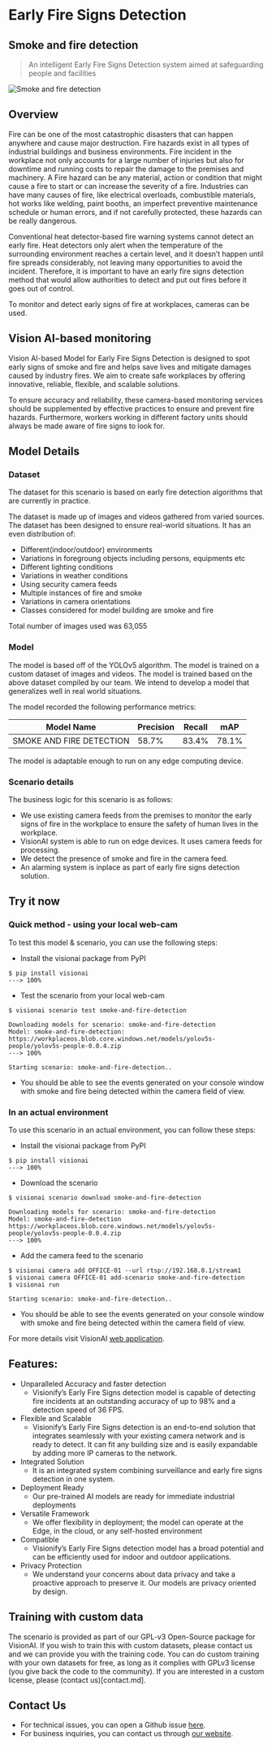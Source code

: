 # Early Fire Signs Detection

## Smoke and fire detection

> An intelligent Early Fire Signs Detection system aimed at safeguarding people and facilities

![Smoke and fire detection](../img/smokeandfire_collage.jpg)


## Overview 

Fire can be one of the most catastrophic disasters that can happen anywhere and cause major destruction. Fire hazards exist in all types of industrial buildings and business environments. Fire incident in the workplace not only accounts for a large number of injuries but also for downtime and running costs to repair the damage to the premises and machinery. A Fire hazard can be any material, action or condition that might cause a fire to start or can increase the severity of a fire. Industries can have many causes of fire, like electrical overloads, combustible materials, hot works like welding, paint booths, an imperfect preventive maintenance schedule or human errors, and if not carefully protected, these hazards can be really dangerous.  

Conventional heat detector-based fire warning systems cannot detect an early fire. Heat detectors only alert when the temperature of the surrounding environment reaches a certain level, and it doesn’t happen until fire spreads considerably, not leaving many opportunities to avoid the incident. Therefore, it is important to have an early fire signs detection method that would allow authorities to detect and put out fires before it goes out of control.  

To monitor and detect early signs of fire at workplaces, cameras can be used. 

## Vision AI-based monitoring 

Vision AI-based Model for Early Fire Signs Detection is designed to spot early signs of smoke and fire and helps save lives and mitigate damages caused by industry fires. We aim to create safe workplaces by offering innovative, reliable, flexible, and scalable solutions. 

To ensure accuracy and reliability, these camera-based monitoring services should be supplemented by effective practices to ensure and prevent fire hazards. Furthermore, workers working in different factory units should always be made aware of fire signs to look for. 


## Model Details 

### Dataset 

The dataset for this scenario is based on early fire detection algorithms that are currently in practice.  

The dataset is made up of images and videos gathered from varied sources. The dataset has been designed to ensure real-world situations. It has an even distribution of: 


- Different(indoor/outdoor) environments 
- Variations in foregroung objects including persons, equipments etc 
- Different lighting conditions
- Variations in weather conditions 
- Using security camera feeds 
- Multiple instances of fire and smoke 
- Variations in camera orientations 
- Classes considered for model building are smoke and fire

Total number of images used was 63,055


### Model 

The model is based off of the YOLOv5 algorithm. The model is trained on a custom dataset of images and videos. The model is trained based on the above dataset compiled by our team. We intend to develop a model that generalizes well in real world situations. 

The model recorded the following performance metrics:

<div class="table">
    <table class="fl-table">
        <thead>
        <tr><th>Model Name</th>
            <th>Precision</th>
            <th>Recall</th>
            <th> mAP  </th>  
        </thead>
        <tbody>
        <tr>
            <td>SMOKE AND FIRE DETECTION</td>
            <td>58.7% </td>
            <td>83.4% </td>
            <td>78.1% </td>
        </tr>
        </tbody>
    </table>
</div>

The model is adaptable enough to run on any edge computing device.


### Scenario details

The business logic for this scenario is as follows: 

- We use existing camera feeds from the premises to monitor the early signs of fire in the workplace to ensure the safety of human lives in the workplace. 
- VisionAI system is able to run on edge devices. It uses camera feeds for processing. 
- We detect the presence of smoke and fire in the camera feed. 
- An alarming system is inplace as part of early fire signs detection solution.



## Try it now

### Quick method - using your local web-cam


To test this model & scenario, you can use the following steps:

- Install the visionai package from PyPI

<div class=termy>

```console
$ pip install visionai
---> 100%
```
</div>

- Test the scenario from your local web-cam

<div class=termy>

```console
$ visionai scenario test smoke-and-fire-detection

Downloading models for scenario: smoke-and-fire-detection
Model: smoke-and-fire-detection: https://workplaceos.blob.core.windows.net/models/yolov5s-people/yolov5s-people-0.0.4.zip
---> 100%

Starting scenario: smoke-and-fire-detection..

```
</div>


- You should be able to see the events generated on your console window with smoke and fire being detected within the camera field of view.


### In an actual environment

To use this scenario in an actual environment, you can follow these steps:

- Install the visionai package from PyPI

<div class=termy>

```console
$ pip install visionai
---> 100%
```
</div>

- Download the scenario

<div class=termy>

```console
$ visionai scenario download smoke-and-fire-detection

Downloading models for scenario: smoke-and-fire-detection
Model: smoke-and-fire-detection
https://workplaceos.blob.core.windows.net/models/yolov5s-people/yolov5s-people-0.0.4.zip
---> 100%
```

</div>

- Add the camera feed to the scenario

<div class=termy>

```console
$ visionai camera add OFFICE-01 --url rtsp://192.168.0.1/stream1
$ visionai camera OFFICE-01 add-scenario smoke-and-fire-detection
$ visionai run

Starting scenario: smoke-and-fire-detection..

```

</div>

- You should be able to see the events generated on your console window with smoke and fire being detected within the camera field of view.

For more details visit VisionAI [web application](https://visionify.ai/).


## Features: 
- Unparalleled Accuracy and faster detection
     - Visionify’s Early Fire Signs detection model is capable of detecting fire incidents at an outstanding accuracy of up to 98% and a detection speed of 36 FPS.
- Flexible and Scalable 
    - Visionify’s Early Fire Signs detection is an end-to-end solution that integrates seamlessly with your existing camera network and is ready to detect. It can fit any building size and is easily expandable by adding more IP cameras to the network. 
- Integrated Solution 
    - It is an integrated system combining surveillance and early fire signs detection in one system.
- Deployment Ready 
	- Our pre-trained AI models are ready for immediate industrial deployments
- Versatile Framework 
    - We offer flexibility in deployment; the model can operate at the Edge, in the cloud, or any self-hosted environment 
- Compatible 
    - Visionify’s Early Fire Signs detection model has a broad potential and can be efficiently used for indoor and outdoor applications. 
- Privacy Protection
    - We understand your concerns about data privacy and take a proactive approach to preserve it. Our models are privacy oriented by design.







## Training with custom data

The scenario is provided as part of our GPL-v3 Open-Source package for VisionAI. If you wish to train this with custom datasets, please contact us and we can provide you with the training code. You can do custom training with your own datasets for free, as long as it complies with GPLv3 license (you give back the code to the community). If you are interested in a custom license, please (contact us)[contact.md].


## Contact Us

- For technical issues, you can open a Github issue [here](https://github.com/visionify/visionai).
- For business inquiries, you can contact us through [our website](https://visionify.ai/contact).